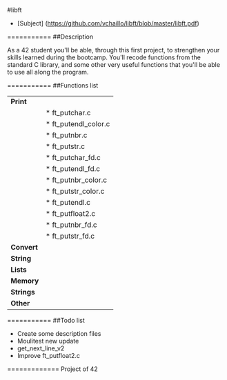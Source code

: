 #libft

* [Subject] (https://github.com/vchaillo/libft/blob/master/libft.pdf)

===========
##Description

As a 42 student you'll be able, through this first project, to strengthen your skills learned during the bootcamp. You'll recode functions from the standard C library, and some other very useful functions that you'll be able to use all along the program.

===========
##Functions list

|||
|---|---|
|**Print**||
||* ft_putchar.c|
||* ft_putendl_color.c|
||* ft_putnbr.c|
||* ft_putstr.c|
||* ft_putchar_fd.c|
||* ft_putendl_fd.c|
||* ft_putnbr_color.c|
||* ft_putstr_color.c|
||* ft_putendl.c|
||* ft_putfloat2.c|
||* ft_putnbr_fd.c|
||* ft_putstr_fd.c|
|**Convert**||
|**String**||
|**Lists**||
|**Memory**||
|**Strings**||
|**Other**||

===========
##Todo list

- Create some description files
- Moulitest new update
- get_next_line_v2
- Improve ft_putfloat2.c

=============
Project of 42
